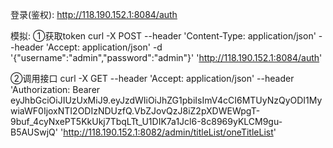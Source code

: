 
登录(鉴权):
http://118.190.152.1:8084/auth

模拟:
①获取token
curl -X POST --header 'Content-Type: application/json' --header 'Accept: application/json' -d '{"username":"admin","password":"admin"}' 'http://118.190.152.1:8084/auth'

②调用接口
curl -X GET --header 'Accept: application/json' --header 'Authorization: Bearer eyJhbGciOiJIUzUxMiJ9.eyJzdWIiOiJhZG1pbiIsImV4cCI6MTUyNzQyODI1MywiaWF0IjoxNTI2ODIzNDUzfQ.VbZJovQzJ8iZ2pXDWEWpgT-9buf_4cyNxePT5KkUkj7TbqLTt_U1DIK7a1Jcl6-8c8969yKLCM9gu-B5AUSwjQ' 'http://118.190.152.1:8082/admin/titleList/oneTitleList'